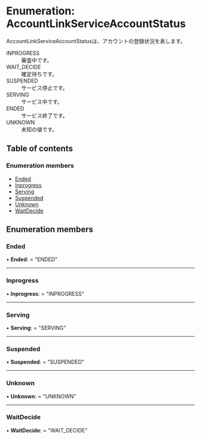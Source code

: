 # Enumeration: AccountLinkServiceAccountStatus


<div lang=\"ja\">AccountLinkServiceAccountStatusは、アカウントの登録状況を表します。</div>  <dl class=term>   <dt class=\"term__item\">INPROGRESS</dt>   <dd class=\"term__desc\"><span lang=\"ja\">審査中です。</span></dd>   <dt class=\"term__item\">WAIT_DECIDE</dt>   <dd class=\"term__desc\"><span lang=\"ja\">確定待ちです。</span></dd>   <dt class=\"term__item\">SUSPENDED</dt>   <dd class=\"term__desc\"><span lang=\"ja\">サービス停止です。</span></dd>   <dt class=\"term__item\">SERVING</dt>   <dd class=\"term__desc\"><span lang=\"ja\">サービス中です。</span></dd>   <dt class=\"term__item\">ENDED</dt>   <dd class=\"term__desc\"><span lang=\"ja\">サービス終了です。</span></dd>   <dt class=\"term__item\">UNKNOWN</dt>   <dd class=\"term__desc\"><span lang=\"ja\">未知の値です。</span></dd> </dl>

## Table of contents

### Enumeration members

- [Ended](accountlinkserviceaccountstatus.md#ended)
- [Inprogress](accountlinkserviceaccountstatus.md#inprogress)
- [Serving](accountlinkserviceaccountstatus.md#serving)
- [Suspended](accountlinkserviceaccountstatus.md#suspended)
- [Unknown](accountlinkserviceaccountstatus.md#unknown)
- [WaitDecide](accountlinkserviceaccountstatus.md#waitdecide)

## Enumeration members

### Ended

• **Ended**: = "ENDED"

___

### Inprogress

• **Inprogress**: = "INPROGRESS"

___

### Serving

• **Serving**: = "SERVING"

___

### Suspended

• **Suspended**: = "SUSPENDED"

___

### Unknown

• **Unknown**: = "UNKNOWN"

___

### WaitDecide

• **WaitDecide**: = "WAIT\_DECIDE"
